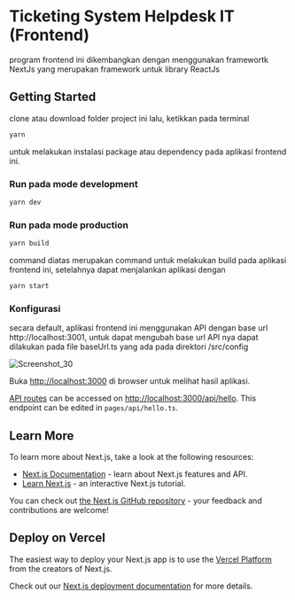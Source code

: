 # Ticketing System Helpdesk IT (Frontend)
program frontend ini dikembangkan dengan menggunakan framewortk NextJs yang merupakan framework untuk library ReactJs

## Getting Started
clone atau download folder project ini lalu, ketikkan pada terminal

```bash
yarn
```
untuk melakukan instalasi package atau dependency pada aplikasi frontend ini.

### Run pada mode development
```bash
yarn dev
```

### Run pada mode production
```bash
yarn build
```
command diatas merupakan command untuk melakukan build pada aplikasi frontend ini, setelahnya dapat menjalankan aplikasi dengan 
```bash
yarn start
```

### Konfigurasi
secara default, aplikasi frontend ini menggunakan API dengan base url http://localhost:3001, untuk dapat mengubah base url API nya dapat dilakukan pada file 
baseUrl.ts yang ada pada direktori /src/config

![Screenshot_30]([https://github.com/pangidoannsh/helpdesk_api/assets/74215225/ee87b769-493e-428f-9f02-459421c34bea](https://user-images.githubusercontent.com/74215225/250711336-a3559218-a8b3-47ab-b13d-6f2551b5836a.png))

Buka [http://localhost:3000](http://localhost:3000) di browser untuk melihat hasil aplikasi.

[API routes](https://nextjs.org/docs/api-routes/introduction) can be accessed on [http://localhost:3000/api/hello](http://localhost:3000/api/hello). This endpoint can be edited in `pages/api/hello.ts`.

## Learn More

To learn more about Next.js, take a look at the following resources:

- [Next.js Documentation](https://nextjs.org/docs) - learn about Next.js features and API.
- [Learn Next.js](https://nextjs.org/learn) - an interactive Next.js tutorial.

You can check out [the Next.js GitHub repository](https://github.com/vercel/next.js/) - your feedback and contributions are welcome!

## Deploy on Vercel

The easiest way to deploy your Next.js app is to use the [Vercel Platform](https://vercel.com/new?utm_medium=default-template&filter=next.js&utm_source=create-next-app&utm_campaign=create-next-app-readme) from the creators of Next.js.

Check out our [Next.js deployment documentation](https://nextjs.org/docs/deployment) for more details.
